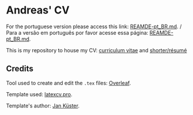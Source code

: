 # Andreas' CV

For the portuguese version please access this link: [REAMDE-pt_BR.md](https://github.com/andreas0r0s/cv/blob/master/README-pt_BR.md). / Para a versão em português por favor acesse essa página: [REAMDE-pt_BR.md](https://github.com/andreas0r0s/cv/blob/master/README-pt_BR.md).

This is my repository to house my CV: [curriculum vitae](https://github.com/andreas0r0s/cv/blob/master/CV/CV.pdf) and [shorter/résumé](https://github.com/andreas0r0s/cv/blob/master/R%C3%A9sum%C3%A9/R%C3%A9sum%C3%A9.pdf)

## Credits

Tool used to create and edit the `.tex` files: [Overleaf](https://www.overleaf.com/).

Template used: [latexcv.pro](https://latexcv.pro/).

Template's author: [Jan Küster](https://github.com/jankapunkt).